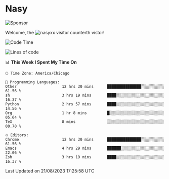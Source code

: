 # Nasy

<!--
<p align="center">
<img height="200" src="https://github-readme-stats.vercel.app/api?username=nasyxx&count_private=true&show_icons=true&theme=dracula&include_all_commits=true"/>
<img height="200" src="https://github-readme-stats.vercel.app/api/top-langs/?username=nasyxx&theme=dracula&hide=html,jupyter+notebook&count_private=true&show_icons=true"/>
</p>

  
----------------
-->

![Sponsor](https://img.shields.io/static/v1.svg?label=Sponsor&message=%E2%9D%A4&logo=GitHub&style=flat&color=pink)
 
Welcome, the ![nasyxx visitor counter](https://count.getloli.com/get/@nasyxx?theme=rule34)th vistor!
 
<!--START_SECTION:waka-->
![Code Time](http://img.shields.io/badge/Code%20Time-3%2C658%20hrs%2025%20mins-blue)

![Lines of code](https://img.shields.io/badge/From%20Hello%20World%20I%27ve%20Written-6.3%20million%20lines%20of%20code-blue)

📊 **This Week I Spent My Time On** 

```text
🕑︎ Time Zone: America/Chicago

💬 Programming Languages: 
Other                    12 hrs 30 mins      ███████████████░░░░░░░░░░   61.56 % 
sh                       3 hrs 19 mins       ████░░░░░░░░░░░░░░░░░░░░░   16.37 % 
Python                   2 hrs 57 mins       ████░░░░░░░░░░░░░░░░░░░░░   14.56 % 
Org                      1 hr 8 mins         █░░░░░░░░░░░░░░░░░░░░░░░░   05.64 % 
TeX                      8 mins              ░░░░░░░░░░░░░░░░░░░░░░░░░   00.70 % 

🔥 Editors: 
Chrome                   12 hrs 30 mins      ███████████████░░░░░░░░░░   61.56 % 
Emacs                    4 hrs 29 mins       ██████░░░░░░░░░░░░░░░░░░░   22.06 % 
Zsh                      3 hrs 19 mins       ████░░░░░░░░░░░░░░░░░░░░░   16.37 % 
```


 Last Updated on 21/08/2023 17:25:58 UTC
<!--END_SECTION:waka-->

<!-- ![visitors](https://visitor-badge.laobi.icu/badge?page_id=nasyxx.nasyxx) -->

